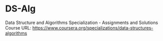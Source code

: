 # DS-Alg
Data Structure and Algorithms Specialization - Assignments and Solutions
Course URL: https://www.coursera.org/specializations/data-structures-algorithms
